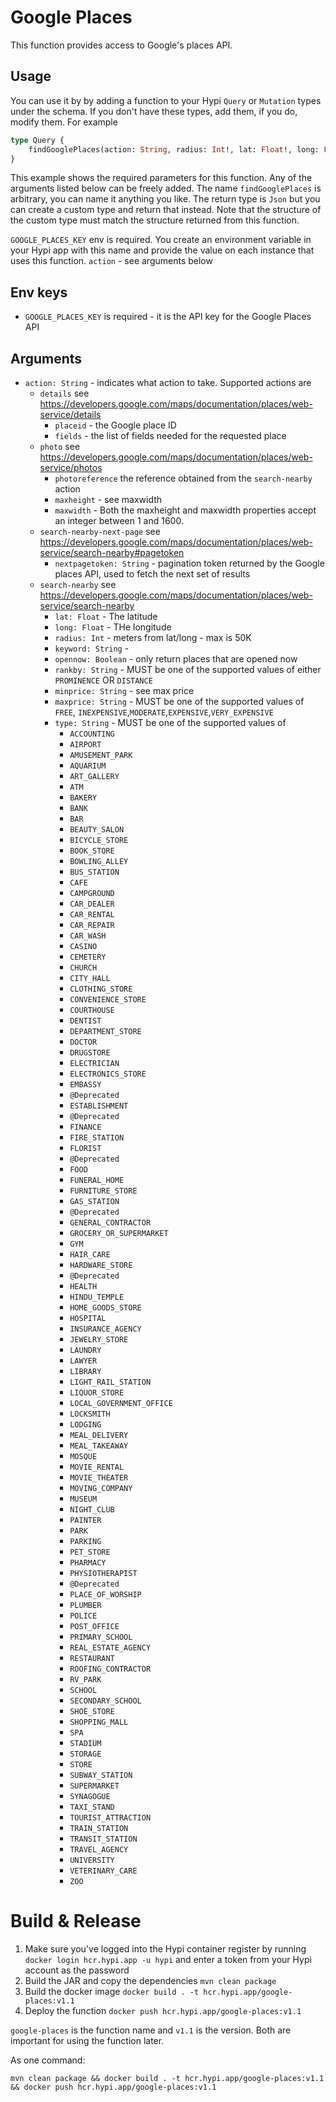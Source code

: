 # Google Places

This function provides access to Google's places API.

## Usage

You can use it by by adding a function to your Hypi `Query` or `Mutation` types under the schema.
If you don't have these types, add them, if you do, modify them. For example

```graphql
type Query {
    findGooglePlaces(action: String, radius: Int!, lat: Float!, long: Float!): Json @fn(name: "google-places", version: "v1.1", src: "01E8TQXPF01QR7QYFZA038DM2P", env: ["GOOGLE_PLACES_KEY"])
}
```

This example shows the required parameters for this function. Any of the arguments listed below can be freely added.
The name `findGooglePlaces` is arbitrary, you can name it anything you like.
The return type is `Json` but you can create a custom type and return that instead. 
Note that the structure of the custom type must match the structure returned from this function.

`GOOGLE_PLACES_KEY` env is required. You create an environment variable in your Hypi app with this name and provide the value on each instance that uses this function.
`action` - see arguments below

## Env keys

* `GOOGLE_PLACES_KEY` is required - it is the API key for the Google Places API

## Arguments

* `action: String` - indicates what action to take. Supported actions are 
  * `details` see https://developers.google.com/maps/documentation/places/web-service/details
    * `placeid` - the Google place ID
    * `fields` - the list of fields needed for the requested place
  * `photo` see https://developers.google.com/maps/documentation/places/web-service/photos
    * `photoreference` the reference obtained from the `search-nearby` action
    * `maxheight` - see maxwidth
    * `maxwidth` - Both the maxheight and maxwidth properties accept an integer between 1 and 1600.
  * `search-nearby-next-page` see https://developers.google.com/maps/documentation/places/web-service/search-nearby#pagetoken
    * `nextpagetoken: String` - pagination token returned by the Google places API, used to fetch the next set of results
  * `search-nearby` see https://developers.google.com/maps/documentation/places/web-service/search-nearby
    * `lat: Float` - The latitude
    * `long: Float` - THe longitude
    * `radius: Int` - meters from lat/long - max is 50K
    * `keyword: String` -
    * `opennow: Boolean` - only return places that are opened now
    * `rankby: String` - MUST be one of the supported values of either `PROMINENCE` OR `DISTANCE`
    * `minprice: String` - see max price
    * `maxprice: String` - MUST be one of the supported values of `FREE`, `INEXPENSIVE`,`MODERATE`,`EXPENSIVE`,`VERY_EXPENSIVE`
    * `type: String` - MUST be one of the supported values of
      * `ACCOUNTING`
      * `AIRPORT`
      * `AMUSEMENT_PARK`
      * `AQUARIUM`
      * `ART_GALLERY`
      * `ATM`
      * `BAKERY`
      * `BANK`
      * `BAR`
      * `BEAUTY_SALON`
      * `BICYCLE_STORE`
      * `BOOK_STORE`
      * `BOWLING_ALLEY`
      * `BUS_STATION`
      * `CAFE`
      * `CAMPGROUND`
      * `CAR_DEALER`
      * `CAR_RENTAL`
      * `CAR_REPAIR`
      * `CAR_WASH`
      * `CASINO`
      * `CEMETERY`
      * `CHURCH`
      * `CITY_HALL`
      * `CLOTHING_STORE`
      * `CONVENIENCE_STORE`
      * `COURTHOUSE`
      * `DENTIST`
      * `DEPARTMENT_STORE`
      * `DOCTOR`
      * `DRUGSTORE`
      * `ELECTRICIAN`
      * `ELECTRONICS_STORE`
      * `EMBASSY`
      * `@Deprecated`
      * `ESTABLISHMENT`
      * `@Deprecated`
      * `FINANCE`
      * `FIRE_STATION`
      * `FLORIST`
      * `@Deprecated`
      * `FOOD`
      * `FUNERAL_HOME`
      * `FURNITURE_STORE`
      * `GAS_STATION`
      * `@Deprecated`
      * `GENERAL_CONTRACTOR`
      * `GROCERY_OR_SUPERMARKET`
      * `GYM`
      * `HAIR_CARE`
      * `HARDWARE_STORE`
      * `@Deprecated`
      * `HEALTH`
      * `HINDU_TEMPLE`
      * `HOME_GOODS_STORE`
      * `HOSPITAL`
      * `INSURANCE_AGENCY`
      * `JEWELRY_STORE`
      * `LAUNDRY`
      * `LAWYER`
      * `LIBRARY`
      * `LIGHT_RAIL_STATION`
      * `LIQUOR_STORE`
      * `LOCAL_GOVERNMENT_OFFICE`
      * `LOCKSMITH`
      * `LODGING`
      * `MEAL_DELIVERY`
      * `MEAL_TAKEAWAY`
      * `MOSQUE`
      * `MOVIE_RENTAL`
      * `MOVIE_THEATER`
      * `MOVING_COMPANY`
      * `MUSEUM`
      * `NIGHT_CLUB`
      * `PAINTER`
      * `PARK`
      * `PARKING`
      * `PET_STORE`
      * `PHARMACY`
      * `PHYSIOTHERAPIST`
      * `@Deprecated`
      * `PLACE_OF_WORSHIP`
      * `PLUMBER`
      * `POLICE`
      * `POST_OFFICE`
      * `PRIMARY_SCHOOL`
      * `REAL_ESTATE_AGENCY`
      * `RESTAURANT`
      * `ROOFING_CONTRACTOR`
      * `RV_PARK`
      * `SCHOOL`
      * `SECONDARY_SCHOOL`
      * `SHOE_STORE`
      * `SHOPPING_MALL`
      * `SPA`
      * `STADIUM`
      * `STORAGE`
      * `STORE`
      * `SUBWAY_STATION`
      * `SUPERMARKET`
      * `SYNAGOGUE`
      * `TAXI_STAND`
      * `TOURIST_ATTRACTION`
      * `TRAIN_STATION`
      * `TRANSIT_STATION`
      * `TRAVEL_AGENCY`
      * `UNIVERSITY`
      * `VETERINARY_CARE`
      * `ZOO`

# Build & Release

1. Make sure you've logged into the Hypi container register by running `docker login hcr.hypi.app -u hypi` and enter a token from your Hypi account as the password
2. Build the JAR and copy the dependencies `mvn clean package`
3. Build the docker image `docker build . -t hcr.hypi.app/google-places:v1.1`
4. Deploy the function `docker push hcr.hypi.app/google-places:v1.1`

`google-places` is the function name and `v1.1` is the version. Both are important for using the function later.

As one command:

```shell 
mvn clean package && docker build . -t hcr.hypi.app/google-places:v1.1 && docker push hcr.hypi.app/google-places:v1.1
```
